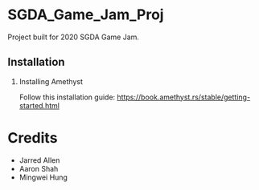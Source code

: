 # SGDA_Game_Jam_Proj
Project built for 2020 SGDA Game Jam.

## Installation

1. Installing Amethyst

    Follow this installation guide: https://book.amethyst.rs/stable/getting-started.html

# Credits
- Jarred Allen
- Aaron Shah
- Mingwei Hung